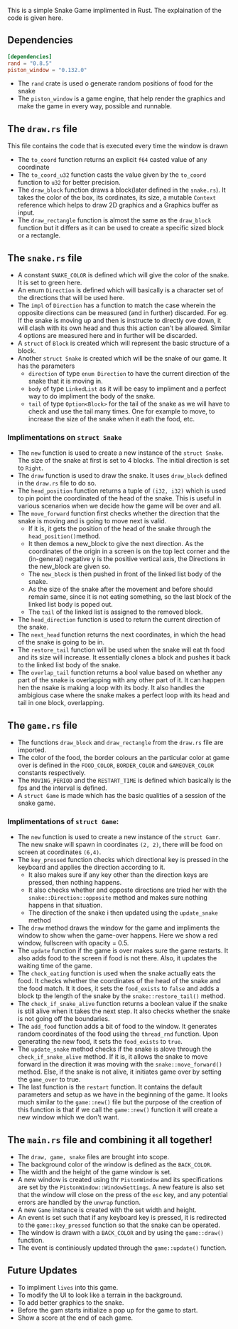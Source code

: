This is a simple Snake Game implimented in Rust. The explaination of the code is given here.

## Dependencies

```toml
[dependencies]
rand = "0.8.5"
piston_window = "0.132.0"
```

-   The `rand` crate is used o generate random positions of food for the snake
-   The `piston_window` is a game engine, that help render the graphics and make the game in every way, possible and runnable.

## The `draw.rs` file

This file contains the code that is executed every time the window is drawn

-   The `to_coord` function returns an explicit `f64` casted value of any coordinate
-   The `to_coord_u32` function casts the value given by the `to_coord` function to `u32` for better precision.
-   The `draw_block` function draws a block(later defined in the `snake.rs`). It takes the color of the box, its cordinates, its size, a mutable `Context` reference which helps to draw 2D graphics and a Graphics buffer as input.
-   The `draw_rectangle` function is almost the same as the `draw_block` function but it differs as it can be used to create a specific sized block or a rectangle.

## The `snake.rs` file

-   A constant `SNAKE_COLOR` is defined which will give the color of the snake. It is set to green here.
-   An enum `Direction` is defined which will basically is a character set of the directions that will be used here.
-   The `impl` of `Direction` has a function to match the case wherein the opposite directions can be measured (and in further) discarded. For eg. If the snake is moving up and then is instructe to directly ove down, it will clash with its own head and thus this action can't be allowed. Similar 4 options are measured here and in further will be discarded.
-   A `struct` of `Block` is created which will represent the basic structure of a block.
-   Another `struct Snake` is created which will be the snake of our game. It has the parameters
    -   `direction` of type `enum Direction` to have the current direction of the snake that it is moving in.
    -   `body` of type `LinkedList` as it will be easy to impliment and a perfect way to do impliment the body of the snake.
    -   `tail` of type `Option<Block>` for the tail of the snake as we will have to check and use the tail many times. One for example to move, to increase the size of the snake when it eath the food, etc.

### Implimentations on `struct Snake`

-   The `new` function is used to create a new instance of the `struct Snake`. The size of the snake at first is set to 4 blocks. The initial direction is set to `Right`.
-   The `draw` function is used to draw the snake. It uses `draw_block` defined in the `draw.rs` file to do so.
-   The `head_position` function returns a tuple of `(i32, i32)` which is used to pin point the coordinated of the head of the snake. This is useful in various scenarios when we decide how the game will be over and all.
-   The `move_forward` function first checks whether the direction that the snake is moving and is going to move next is valid.
    -   If it is, it gets the position of the head of the snake through the `head_position()`method.
    -   It then demos a new_block to give the next direction. As the coordinates of the origin in a screen is on the top lect corner and the (in-general) negative y is the positive vertical axis, the Directions in the new_block are given so.
    -   The `new_block` is then pushed in front of the linked list body of the snake.
    -   As the size of the snake after the movement and before should remain same, since it is not eating something, so the last block of the linked list body is poped out.
    -   The `tail` of the linked list is assigned to the removed block.
-   The `head_direction` function is used to return the current direction of the snake.
-   The `next_head` function returns the next coordinates, in which the head of the snake is going to be in.
-   The `restore_tail` function will be used when the snake will eat th food and its size will increase. It essentially clones a block and pushes it back to the linked list body of the snake.
-   The `overlap_tail` function returns a bool value based on whether any part of the snake is overlapping with any other part of it. It can happen hen the nsake is making a loop with its body. It also handles the ambigious case where the snake makes a perfect loop with its head and tail in one block, overlapping.

## The `game.rs` file

-   The functions `draw_block` and `draw_rectangle` from the `draw.rs` file are imported.
-   The color of the food, the border colours an the particular color at game over is defined in the `FOOD_COLOR`, `BORDER_COLOR` and `GAMEOVER_COLOR` constants respectively.
-   The `MOVING_PERIOD` and the `RESTART_TIME` is defined which basically is the fps and the interval is defined.
-   A `struct Game` is made which has the basic qualities of a session of the snake game.

### Implimentations of `struct Game`:

-   The `new` function is used to create a new instance of the `struct Gamr`. The new snake will spawn in coordinates `(2, 2)`, there will be food on screen at coordinates `(6,4)`.
-   The `key_pressed` function checks which directional key is pressed in the keyboard and applies the direction according to it.
    -   It also makes sure if any key other than the direction keys are pressed, then nothing happens.
    -   It also checks whether and opposte directions are tried her with the `snake::Direction::opposite` method and makes sure nothing happens in that situation.
    -   The direction of the snake i then updated using the `update_snake` method
-   The `draw` method draws the window for the game and impliments the window to show when the game-over happens. Here we show a red window, fullscreen with opacity = 0.5.
-   The `update` function if the game is over makes sure the game restarts. It also adds food to the screen if food is not there. Also, it updates the waiting time of the game.
-   The `check_eating` function is used when the snake actually eats the food. It checks whether the coordinates of the head of the snake and the food match. It it does, it sets the `food_exists` to `false` and adds a block tp the length of the snake by the `snake::restore_tail()` method.
-   The `check_if_snake_alive` function returns a boolean value if the snake is still alive when it takes the next step. It also checks whether the snake is not going off the boundaries.
-   The `add_food` function adds a bit of food to the window. It generates random coordinates of the food using the `thread_rnd` function. Upon generating the new food, it sets the `food_exists` to `true`.
-   The `update_snake` method checks if the snake is alove through the `check_if_snake_alive` method. If it is, it allows the snake to move forward in the direction it was moving with the `snake::move_forward()` method. Else, if the snake is not alive, it initiates game over by setting the `game_over` to true.
-   The last function is the `restart` function. It contains the default parameters and setup as we have in the beginning of the game. It looks much similar to the `game::new()` file but the purpose of the creation of this function is that if we call the `game::new()` function it will create a new window which we don't want.

## The `main.rs` file and combining it all together!

-   The `draw, game, snake` files are brought into scope.
-   The background color of the window is defined as the `BACK_COLOR`.
-   The width and the height of the game window is set.
-   A new window is created using thr `PistonWindow` and its specifications are set by the `PistonWindow::WindowSettings`. A new feature is also set that the window will close on the press of the `esc` key, and any potential errors are handled by the `unwrap` function.
-   A new `Game` instance is created with the set width and height.
-   An event is set such that if any keyboard key is pressed, it is redirected to the `game::key_pressed` function so that the snake can be operated.
-   The window is drawn with a `BACK_COLOR` and by using the `game::draw()` function.
-   The event is continiously updated through the `game::update()` function.

## Future Updates

-   To impliment `lives` into this game.
-   To modify the UI to look like a terrain in the background.
-   To add better graphics to the snake.
-   Before the gam starts initialize a pop up for the game to start.
-   Show a score at the end of each game.
